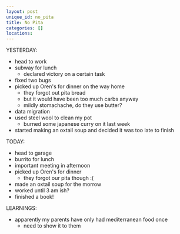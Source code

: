 ```yaml
---
layout: post
unique_id: no_pita
title: No Pita
categories: []
locations: 
---
```


YESTERDAY:
* head to work
* subway for lunch
  * declared victory on a certain task
* fixed two bugs
* picked up Oren's for dinner on the way home
  * they forgot out pita bread
  * but it would have been too much carbs anyway
  * mildly stomachache, do they use butter?
* data migration
* used steel wool to clean my pot
  * burned some japanese curry on it last week
* started making an oxtail soup and decided it was too late to finish

TODAY:
* head to garage
* burrito for lunch
* important meeting in afternoon
* picked up Oren's for dinner
  * they forgot our pita though :(
* made an oxtail soup for the morrow
* worked until 3 am ish?
* finished a book!

LEARNINGS:
* apparently my parents have only had mediterranean food once
  * need to show it to them
